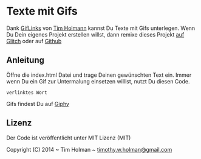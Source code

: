 # Texte mit Gifs

Dank [GifLinks](https://github.com/tholman/giflinks) von [Tim Holmann](http://tholman.com/) kannst Du Texte mit Gifs unterlegen. 
Wenn Du Dein eigenes Projekt erstellen willst, dann remixe dieses Projekt [auf Glitch](https://glitch.com/~willkommensgifs) oder auf [Github](https://github.com/ebildungslabor/giftexte)

## Anleitung

Öffne die index.html Datei und trage Deinen gewünschten Text ein. Immer wenn Du ein Gif zur Untermalung einsetzen willlst, nutzt Du diesen Code.

<code><a data-src="LinkZumGif.gif">verlinktes Wort</a></code>

Gifs findest Du auf [Giphy](https://giphy.com)

## Lizenz

Der Code ist veröffentlicht unter MIT Lizenz (MIT)

Copyright (C) 2014 ~ Tim Holman ~ timothy.w.holman@gmail.com